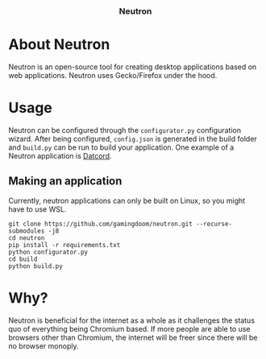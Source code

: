 <!--
<br />

<div align="center">
  <a href="https://github.com/gamingdoom/datcord">
    <img src="src/changed/browser/branding/datcord/default256.png" alt="Logo" width="80" height="80">
  </a>
-->
  <h3 align="center">Neutron</h3>
<!--
  <p align="center">
    A tool for embedding a website into a desktop app that uses Gecko 
    <br/>
    <br/>
    <img alt="GitHub release (latest by date)" src="https://img.shields.io/github/v/release/gamingdoom/datcord"> 
    <img alt="GitHub all releases" src="https://img.shields.io/github/downloads/gamingdoom/datcord/total"> 
    <img alt="GitHub Workflow Status" src="https://img.shields.io/github/actions/workflow/status/gamingdoom/datcord/build-linux-x86_64.yml?branch=master&label=Linux%20%20Build"> 
    <img alt="GitHub Workflow Status" src="https://img.shields.io/github/actions/workflow/status/gamingdoom/datcord/build-win64.yml?branch=master&label=Windows%20%20Build"> 
    <img alt="GitHub" src="https://img.shields.io/github/license/gamingdoom/datcord">
  </p>
</div>
-->

# About Neutron

  Neutron is an open-source tool for creating desktop applications based on web applications. Neutron uses Gecko/Firefox under the hood.

# Usage
  Neutron can be configured through the ``configurator.py`` configuration wizard. After being configured, ``config.json`` is generated in the build folder and ``build.py`` can be run to build your application. One example of a Neutron application is [Datcord](https://github.com/gamingdoom/datcord).
  ## Making an application
  Currently, neutron applications can only be built on Linux, so you might have to use WSL.
  ```
  git clone https://github.com/gamingdoom/neutron.git --recurse-submodules -j8
  cd neutron
  pip install -r requirements.txt
  python configurator.py
  cd build
  python build.py
  ```
# Why?
 Neutron is beneficial for the internet as a whole as it challenges the status quo of everything being Chromium based. If more people are able to use browsers other than Chromium, the internet will be freer since there will be no browser monoply.
